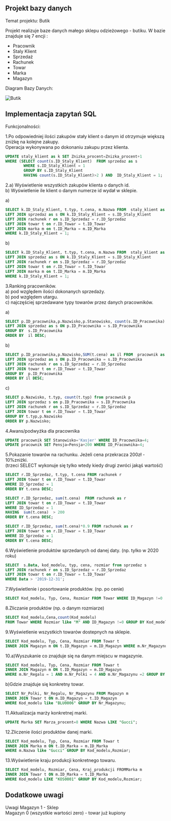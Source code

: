
## Projekt bazy danych
<!--Tutaj ma znaleźć się opis projektu bazy danych. Na wstępie proszę zagnieździć obraz schematu w formie wektorowej, najlepiej plik SVG. Dodatkowo, w tej sekcji należy zawrzeć kilka przykładowych zapytań tworzących (lub w razie konieczności, modyfikujących) tabelę, tj. grupa DDL.-->
Temat projektu: Butik

Projekt realizuje baze danych małego sklepu odzieżowego - butiku.
W bazie znajduje się 7 encji :
- Pracownik
- Staly Klient
- Sprzedaż
- Rachunek
- Towar
- Marka
- Magazyn

 

Diagram Bazy Danych:

![Butik](Butik.svg)



## Implementacja zapytań SQL
<!--Tutaj należy wylistować wszystkie funkcjonalności, wraz z odpowiednimi zapytaniami SQL. W tej sekcji należy zawrzeć wyłącznie zapytania z grupy DML oraz DQL.-->
Funkcjonalności:

1.Po odpowiedniej ilości zakupów stały klient o danym id otrzymuje większą zniżkę na kolejne zakupy.  
Operacja wykonywana po dokonaniu zakupu przez klienta.
```sql
UPDATE staly_klient as k SET Znizka_procent=Znizka_procent+1
WHERE (SELECT count(s.ID_Staly_Klient)  FROM sprzedaz as s
        WHERE s.ID_Staly_Klient = 1
        GROUP BY s.ID_Staly_Klient
        HAVING count(s.ID_Staly_Klient)>2 ) AND  ID_Staly_Klient = 1;
```

2.a) Wyświetlenie wszystkich zakupów klienta o danych id.  
    b) Wyświetlenie ile klient o danym numerze id wydał w sklepie.  
    
a)
```sql
SELECT k.ID_Staly_Klient, t.typ, t.cena, m.Nazwa FROM  staly_klient as k
LEFT JOIN sprzedaz as s ON k.ID_Staly_Klient = s.ID_Staly_Klient
LEFT JOIN rachunek r on s.ID_Sprzedaz = r.ID_Sprzedaz
LEFT JOIN towar t on r.ID_Towar = t.ID_Towar
LEFT JOIN marka m on t.ID_Marka = m.ID_Marka
WHERE k.ID_Staly_Klient = 1;
```
b)
```sql
SELECT k.ID_Staly_Klient, t.typ, t.cena, m.Nazwa FROM  staly_klient as k
LEFT JOIN sprzedaz as s ON k.ID_Staly_Klient = s.ID_Staly_Klient
LEFT JOIN rachunek r on s.ID_Sprzedaz = r.ID_Sprzedaz
LEFT JOIN towar t on r.ID_Towar = t.ID_Towar
LEFT JOIN marka m on t.ID_Marka = m.ID_Marka
WHERE k.ID_Staly_Klient = 1;
```
3.Ranking pracowników.  
    a) pod względem ilości dokonanych sprzedaży.  
    b) pod względem utargu.   
    c) najczęściej sprzedawane typy towarów przez danych pracowników.
    

a)
```sql
SELECT p.ID_pracownika,p.Nazwisko,p.Stanowisko, count(s.ID_Pracownika) as il FROM pracownik as p
LEFT JOIN sprzedaz as s ON p.ID_Pracownika = s.ID_Pracownika
GROUP BY  s.ID_Pracownika
ORDER BY  il DESC;
```
b)
```sql
SELECT p.ID_pracownika,p.Nazwisko,SUM(t.cena) as il FROM  pracownik as p
LEFT JOIN sprzedaz as s ON p.ID_Pracownika = s.ID_Pracownika
LEFT JOIN rachunek r on s.ID_Sprzedaz = r.ID_Sprzedaz
LEFT JOIN towar t on r.ID_Towar = t.ID_Towar
GROUP BY  p.ID_Pracownika
ORDER BY il DESC;
```
c)
```sql
SELECT p.Nazwisko, t.typ, count(t.typ) from pracownik p
LEFT JOIN sprzedaz s on p.ID_Pracownika = s.ID_Pracownika
LEFT JOIN rachunek r on s.ID_Sprzedaz = r.ID_Sprzedaz
LEFT JOIN towar t on r.ID_Towar = t.ID_Towar
GROUP BY t.typ,p.Nazwisko
ORDER BY p.Nazwisko;
```

4.Awans/podwyżka dla pracownika
```sql
UPDATE pracownik SET Stanowisko='Kasjer' WHERE ID_Pracownika=4;
UPDATE pracownik SET Pensja=Pensja+200 WHERE ID_Pracownika=4;
```


5.Pokazanie towarów na rachunku. Jeżeli cena przekracza 200zł - 10%zniżki.  
    (trzeci SELECT wykonuje się tylko wtedy kiedy drugi zwróci jakąś wartość)
```sql
SELECT r.ID_Sprzedaz, t.typ, t.cena FROM rachunek r
LEFT JOIN towar t on r.ID_Towar = t.ID_Towar
WHERE ID_Sprzedaz = 1
ORDER BY t.cena DESC;

SELECT r.ID_Sprzedaz, sum(t.cena)  FROM rachunek as r
LEFT JOIN towar t on r.ID_Towar = t.ID_Towar
WHERE ID_Sprzedaz = 1
HAVING  sum(t.cena)  > 200
ORDER BY t.cena DESC;

SELECT r.ID_Sprzedaz, sum(t.cena)*0.9 FROM rachunek as r
LEFT JOIN towar t on r.ID_Towar = t.ID_Towar
WHERE ID_Sprzedaz = 1
ORDER BY t.cena DESC;
```

6.Wyświetlenie produktów sprzedanych od danej daty. (np. tylko w 2020 roku)
```sql
SELECT  s.Data, kod_modelu, typ, cena, rozmiar from sprzedaz s
LEFT JOIN rachunek r on s.ID_Sprzedaz = r.ID_Sprzedaz
LEFT JOIN towar t on r.ID_Towar = t.ID_Towar
WHERE Data > '2019-12-31';
```

7.Wyświetlenie i posortowanie produktów. (np. po cenie)
```sql
SELECT Kod_modelu, Typ, Cena, Rozmiar FROM Towar WHERE ID_Magazyn !=0  ORDER BY Cena;
```

8.Zliczanie produktów (np. o danym rozmiarze)
```sql
SELECT Kod_modelu,Cena,count(Kod_modelu) 
FROM Towar WHERE Rozmiar like "M" AND ID_Magazyn !=0 GROUP BY Kod_modelu;
```

9.Wyświetlenie wszystkich towarów dostepnych na sklepie.
```sql
SELECT Kod_modelu, Typ, Cena, Rozmiar FROM Towar t 
INNER JOIN Magazyn m ON t.ID_Magazyn = m.ID_Magazyn WHERE m.Nr_Magazynu =1;
```

10.a)Wyszukanie co znajduje się na danym miejscu w magazynie.
```sql
SELECT Kod_modelu, Typ, Cena, Rozmiar FROM Towar t 
INNER JOIN Magazyn m ON t.ID_Magazyn = m.ID_Magazyn 
WHERE m.Nr_Regalu = 1 AND m.Nr_Polki = 4 AND m.Nr_Magazynu =2 GROUP BY Kod_modelu;
```
b)Gdzie znajduje się konkretny towar.
```sql
SELECT Nr_Polki, Nr_Regalu, Nr_Magazynu FROM Magazyn m 
INNER JOIN Towar t ON m.ID_Magazyn = t.ID_Magazyn 
WHERE Kod_modelu like "BLU0006" GROUP BY Nr_Magazynu;
```

<!--10.W jakim magazynie znajduje się najwięcej towaru.
```sql
SELECT Nr_Magazynu, count(kod_modelu) FROM Towar t 
INNER JOIN Magazyn m ON t.ID_Magazyn = m.ID_Magazyn GROUP BY Nr_Magazynu;
```-->

11.Aktualizacja marży konkretnej marki.
```sql
UPDATE Marka SET Marza_procent=8 WHERE Nazwa LIKE "Gucci";
```

12.Zliczenie ilości produktów danej marki.
```sql
SELECT Kod_modelu, Typ, Cena, Rozmiar FROM Towar t 
INNER JOIN Marka m ON t.ID_Marka = m.ID_Marka 
WHERE m.Nazwa like "Gucci" GROUP BY Kod_modelu,Rozmiar;
```

13.Wyświetlenie kraju produkcji konkretnego towaru.
```sql
SELECT Kod_modelu, Rozmiar, Cena, Kraj_produkcji FROMMarka m 
INNER JOIN Towar t ON m.ID_Marka = t.ID_Marka 
WHERE Kod_modelu LIKE "KOS0001" GROUP BY Kod_modelu,Rozmiar;
```


## Dodatkowe uwagi
Uwagi
Magazyn 1 - Sklep  
Magazyn 0 (wszystkie wartości zero) - towar już kupiony 
